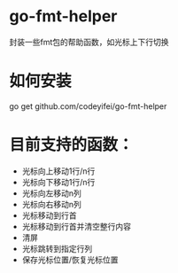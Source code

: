# go-fmt-helper
封装一些fmt包的帮助函数，如光标上下行切换

# 如何安装
go get github.com/codeyifei/go-fmt-helper

# 目前支持的函数：
- 光标向上移动1行/n行
- 光标向下移动1行/n行
- 光标向左移动n列
- 光标向右移动n列
- 光标移动到行首
- 光标移动到行首并清空整行内容
- 清屏
- 光标跳转到指定行列
- 保存光标位置/恢复光标位置
